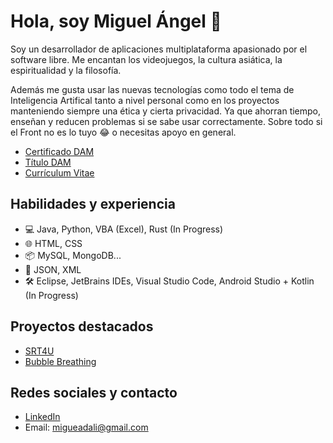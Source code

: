 # Hola, soy Miguel Ángel 👋

Soy un desarrollador de aplicaciones multiplataforma apasionado por el software libre. Me encantan los videojuegos, la cultura asiática, la espiritualidad y la filosofía.

Además me gusta usar las nuevas tecnologías como todo el tema de Inteligencia Artifical tanto a nivel personal como en los proyectos manteniendo siempre una ética y cierta privacidad. Ya que ahorran tiempo, enseñan y reducen problemas si se sabe usar correctamente. Sobre todo si el Front no es lo tuyo 😂 o necesitas apoyo en general.

* [Certificado DAM](https://drive.google.com/file/d/1jIO5FMUhDv8K5D-E2DaWfMeG5UWawv-y/view?usp=sharing)
* [Título DAM](https://drive.google.com/file/d/1xfJCtEp8yDDKAQCvA8JH6Rq_oidSw6uM/view?usp=sharing)
* [Currículum Vitae](https://drive.google.com/file/d/1HGWifGs-2Hyci2yCWkyYQW5DNQ15egpF/view?usp=sharing)

## Habilidades y experiencia

* 💻 Java, Python, VBA (Excel), Rust (In Progress)
* 🌐 HTML, CSS
* 📦 MySQL, MongoDB...
* 📄 JSON, XML
* 🛠️ Eclipse, JetBrains IDEs, Visual Studio Code, Android Studio + Kotlin (In Progress)

## Proyectos destacados

* [SRT4U](https://github.com/marodriguezd/SRT4U)
* [Bubble Breathing](https://github.com/marodriguezd/Bubble-Breathing)

<!--
## Cursos hechos

* [Aprende a programar con Python](https://drive.google.com/file/d/1fvBd_QbEvdFBS8P1MCmg61iqXeJg07lA/view?usp=sharing)
* [Código Limpio del siglo XXI (Clean Code)](https://drive.google.com/file/d/1RAZG2SCb12tc277XwVcWQQOgGt08-pgd/view?usp=sharing)
* [¡Linux: de Noob a Pro en 9 horas!](https://drive.google.com/file/d/1OdWc8QZ82b4bGz7Zi1lK4tyYobwv2oA0/view?usp=sharing)
- [Curso de GIT y GITHUB desde CERO para PRINCIPIANTES de MoureDev by Brais Moure](https://www.youtube.com/watch?v=3GymExBkKjE&t=17549s)
- En lo anterior salgo como marodriguezd en su ejercicio práctico que demuestra el tener conocimientos: [repositorio donde sale mi usuario](https://github.com/mouredev/hello-git/blob/main/hello.md), [repositorio padre del curso](https://github.com/mouredev).
-->

## Redes sociales y contacto

* [LinkedIn](https://www.linkedin.com/in/marodriguezd/)
* Email: migueadali@gmail.com
